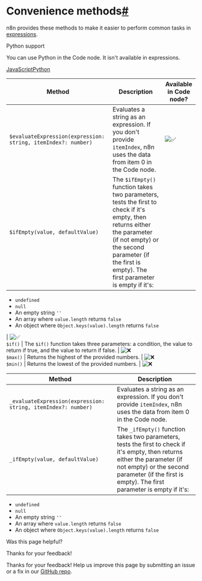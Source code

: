 [ ](https://github.com/n8n-io/n8n-docs/edit/main/docs/code/builtin/convenience.md "Edit this page")

# Convenience methods[#](#convenience-methods "Permanent link")

n8n provides these methods to make it easier to perform common tasks in [expressions](../../../glossary/#expression-n8n).

Python support

You can use Python in the Code node. It isn't available in expressions.

[JavaScript](#__tabbed_1_1)[Python](#__tabbed_1_2)

Method | Description | Available in Code node?  
---|---|---  
`$evaluateExpression(expression: string, itemIndex?: number)` | Evaluates a string as an expression. If you don't provide `itemIndex`, n8n uses the data from item 0 in the Code node. | ![✅](https://cdn.jsdelivr.net/gh/jdecked/twemoji@15.1.0/assets/svg/2705.svg)  
`$ifEmpty(value, defaultValue)` | The `$ifEmpty()` function takes two parameters, tests the first to check if it's empty, then returns either the parameter (if not empty) or the second parameter (if the first is empty). The first parameter is empty if it's:

  * `undefined`
  * `null`
  * An empty string `''`
  * An array where `value.length` returns `false`
  * An object where `Object.keys(value).length` returns `false`

| ![✅](https://cdn.jsdelivr.net/gh/jdecked/twemoji@15.1.0/assets/svg/2705.svg)  
`$if()` | The `$if()` function takes three parameters: a condition, the value to return if true, and the value to return if false. | ![❌](https://cdn.jsdelivr.net/gh/jdecked/twemoji@15.1.0/assets/svg/274c.svg)  
`$max()` | Returns the highest of the provided numbers. | ![❌](https://cdn.jsdelivr.net/gh/jdecked/twemoji@15.1.0/assets/svg/274c.svg)  
`$min()` | Returns the lowest of the provided numbers. | ![❌](https://cdn.jsdelivr.net/gh/jdecked/twemoji@15.1.0/assets/svg/274c.svg)  
  
Method | Description  
---|---  
`_evaluateExpression(expression: string, itemIndex?: number)` | Evaluates a string as an expression. If you don't provide `itemIndex`, n8n uses the data from item 0 in the Code node.  
`_ifEmpty(value, defaultValue)` | The `_ifEmpty()` function takes two parameters, tests the first to check if it's empty, then returns either the parameter (if not empty) or the second parameter (if the first is empty). The first parameter is empty if it's:

  * `undefined`
  * `null`
  * An empty string `''`
  * An array where `value.length` returns `false`
  * An object where `Object.keys(value).length` returns `false`

  
  
Was this page helpful? 

Thanks for your feedback! 

Thanks for your feedback! Help us improve this page by submitting an issue or a fix in our [GitHub repo](https://github.com/n8n-io/n8n-docs). 
